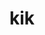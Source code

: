 ---
blog: https://www.kik.com/news
colors: ["#5DCD11" ]
facebook: https://www.facebook.com/kikplaynice
github: kikinteractive
images:
- kik-ar21.svg
- kik-icon.svg
- kik-official.svg
- kik-tile.svg
logohandle: kik
sort: kik
title: kik
twitter: kik
website: https://www.kik.com/
wikipedia: https://en.wikipedia.org/wiki/Kik_Messenger
---